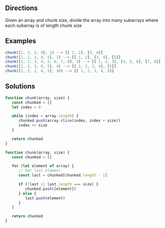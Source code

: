 ## Directions
Given an array and chunk size, divide the array into many subarrays
where each subarray is of length chunk size

## Examples
```js
chunk([1, 2, 3, 4], 2) --> [[ 1, 2], [3, 4]]
chunk([1, 2, 3, 4, 5], 2) --> [[ 1, 2], [3, 4], [5]]
chunk([1, 2, 3, 4, 5, 6, 7, 8], 3) --> [[ 1, 2, 3], [4, 5, 6], [7, 8]]
chunk([1, 2, 3, 4, 5], 4) --> [[ 1, 2, 3, 4], [5]]
chunk([1, 2, 3, 4, 5], 10) --> [[ 1, 2, 3, 4, 5]]
```

## Solutions
```js
function chunk(array, size) {
   const chunked = []
   let index = 0

   while (index < array.length) {
      chunked.push(array.slice(index, index + size))
      index += size
   }

   return chunked
}
```

```js
function chunk(array, size) {
   const chunked = []

   for (let element of array) {
      // Get last element
      const last = chunked[chunked.length - 1]

      if (!last || last.length === size) {
         chunked.push([element])
      } else {
         last.push(element)
      }
   }

   return chunked
}
```